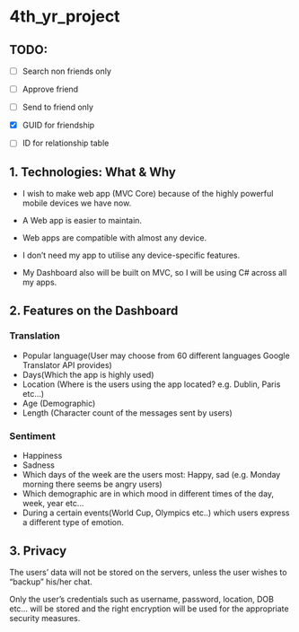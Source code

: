 # 4th_yr_project
## TODO:


- [ ] Search non friends only

- [ ] Approve friend

- [ ] Send to friend only

- [x] GUID for friendship

- [ ] ID for relationship table

## 1. Technologies: What & Why

   * I wish to make web app (MVC Core) because of the highly powerful mobile devices we have now.

   * A Web app is easier to maintain.
   
   * Web apps are compatible with almost any device.
   
   * I don’t need my app to utilise any device-specific features.
   
   * My Dashboard also will be built on MVC, so I will be using C# across all my apps.
## 2. Features on the Dashboard
### Translation	
* Popular language(User may choose from 60 different languages Google Translator API provides)	 
* Days(Which the app is highly used)	
* Location (Where is the users using the app located? e.g. Dublin, Paris etc…)
* Age (Demographic)
* Length (Character count of the messages sent by users)

### Sentiment

* Happiness
* Sadness
* Which days of the week are the users most: Happy, sad (e.g. Monday morning there seems be angry users)
* Which demographic are in which mood in different times of the day, week, year etc…
* During a certain events(World Cup, Olympics etc..) which users express a different type of emotion.

## 3. Privacy

The users’ data will not be stored on the servers, unless the user wishes to “backup” his/her chat.

Only the user’s credentials such as username, password, location, DOB etc… will be stored and the right encryption will be used for the 		appropriate 	security measures.
